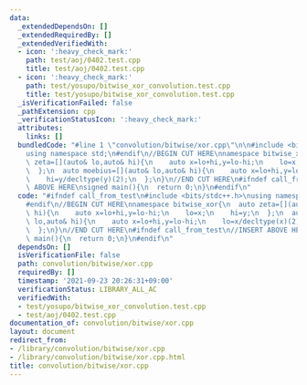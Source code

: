 ```yaml
---
data:
  _extendedDependsOn: []
  _extendedRequiredBy: []
  _extendedVerifiedWith:
  - icon: ':heavy_check_mark:'
    path: test/aoj/0402.test.cpp
    title: test/aoj/0402.test.cpp
  - icon: ':heavy_check_mark:'
    path: test/yosupo/bitwise_xor_convolution.test.cpp
    title: test/yosupo/bitwise_xor_convolution.test.cpp
  _isVerificationFailed: false
  _pathExtension: cpp
  _verificationStatusIcon: ':heavy_check_mark:'
  attributes:
    links: []
  bundledCode: "#line 1 \"convolution/bitwise/xor.cpp\"\n\n#include <bits/stdc++.h>\n\
    using namespace std;\n#endif\n//BEGIN CUT HERE\nnamespace bitwise_xor{\n  auto\
    \ zeta=[](auto& lo,auto& hi){\n    auto x=lo+hi,y=lo-hi;\n    lo=x;\n    hi=y;\n\
    \  };\n  auto moebius=[](auto& lo,auto& hi){\n    auto x=lo+hi,y=lo-hi;\n    lo=x/decltype(x)(2);\n\
    \    hi=y/decltype(y)(2);\n  };\n}\n//END CUT HERE\n#ifndef call_from_test\n//INSERT\
    \ ABOVE HERE\nsigned main(){\n  return 0;\n}\n#endif\n"
  code: "#ifndef call_from_test\n#include <bits/stdc++.h>\nusing namespace std;\n\
    #endif\n//BEGIN CUT HERE\nnamespace bitwise_xor{\n  auto zeta=[](auto& lo,auto&\
    \ hi){\n    auto x=lo+hi,y=lo-hi;\n    lo=x;\n    hi=y;\n  };\n  auto moebius=[](auto&\
    \ lo,auto& hi){\n    auto x=lo+hi,y=lo-hi;\n    lo=x/decltype(x)(2);\n    hi=y/decltype(y)(2);\n\
    \  };\n}\n//END CUT HERE\n#ifndef call_from_test\n//INSERT ABOVE HERE\nsigned\
    \ main(){\n  return 0;\n}\n#endif\n"
  dependsOn: []
  isVerificationFile: false
  path: convolution/bitwise/xor.cpp
  requiredBy: []
  timestamp: '2021-09-23 20:26:31+09:00'
  verificationStatus: LIBRARY_ALL_AC
  verifiedWith:
  - test/yosupo/bitwise_xor_convolution.test.cpp
  - test/aoj/0402.test.cpp
documentation_of: convolution/bitwise/xor.cpp
layout: document
redirect_from:
- /library/convolution/bitwise/xor.cpp
- /library/convolution/bitwise/xor.cpp.html
title: convolution/bitwise/xor.cpp
---
```

